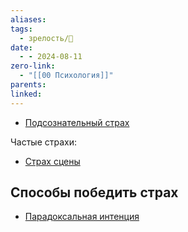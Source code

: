```yaml
---
aliases: 
tags:
  - зрелость/🌱
date:
  - - 2024-08-11
zero-link:
  - "[[00 Психология]]"
parents: 
linked:
---
```

- [Подсознательный страх](Подсознательный%20страх.md)

Частые страхи:
- [Страх сцены](Страх%20сцены.md)
## Способы победить страх
- [Парадоксальная интенция](Парадоксальная%20интенция.md)